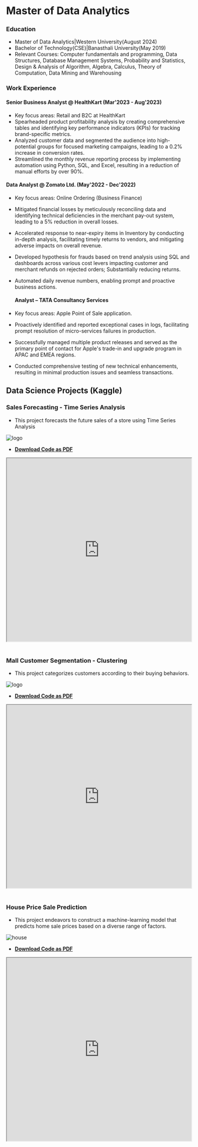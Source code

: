 # Master of Data Analytics

### Education
- Master of Data Analytics|Western University(August 2024)
- Bachelor of Technology(CSE)|Banasthali University(May 2019)
- Relevant Courses: Computer fundamentals and programming, Data Structures, Database Management Systems, Probability and Statistics, Design & Analysis of Algorithm, Algebra, Calculus, Theory of Computation, Data Mining and Warehousing


### Work Experience
#### Senior Business Analyst @ HealthKart (Mar'2023 - Aug'2023)
- Key focus areas: Retail and B2C at HealthKart
- Spearheaded product profitability analysis by creating comprehensive tables and identifying key performance indicators (KPIs) for tracking brand-specific metrics.
- Analyzed customer data and segmented the audience into high-potential groups for focused marketing campaigns, leading to a 0.2% increase in conversion rates.
- Streamlined the monthly revenue reporting process by implementing automation using Python, SQL, and Excel, resulting in a reduction of manual efforts by over 90%.

#### Data Analyst @ Zomato Ltd. (May'2022 - Dec'2022)
- Key focus areas:  Online Ordering (Business Finance)
- Mitigated financial losses by meticulously reconciling data and identifying technical deficiencies in the merchant pay-out system, leading to a 5% reduction in overall losses.
- Accelerated response to near-expiry items in Inventory by conducting in-depth analysis, facilitating timely returns to vendors, and mitigating adverse impacts on overall revenue.
- Developed hypothesis for frauds based on trend analysis using SQL and dashboards across various cost levers impacting customer and merchant refunds on rejected orders; Substantially reducing returns.
- Automated daily revenue numbers, enabling prompt and proactive business actions.

  #### Analyst – TATA Consultancy Services 
- Key focus areas: Apple Point of Sale application.
- Proactively identified and reported exceptional cases in logs, facilitating prompt resolution of micro-services failures in production.
- Successfully managed multiple product releases and served as the primary point of contact for Apple's trade-in and upgrade program in APAC and EMEA regions.
- Conducted comprehensive testing of new technical enhancements, resulting in minimal production issues and seamless transactions.

## Data Science Projects (Kaggle)

### Sales Forecasting - Time Series Analysis
- This project forecasts the future sales of a store using Time Series Analysis

![logo](https://github.com/shwetasaini07/Time-Series-Analysis/assets/38052962/cb145a42-6c7b-403f-83c1-e434e53831b4)

- **[Download Code as PDF](https://raw.githubusercontent.com/shwetasaini07/portfolio/master/pdf/Sales_Forecasting.pdf)**


<iframe src="https://shwetasaini07.github.io/Time-Series-Analysis/" width="100%" height="500px"></iframe>
&nbsp;
&nbsp;

### Mall Customer Segmentation - Clustering
- This project categorizes customers according to their buying behaviors.

![logo](https://github.com/shwetasaini07/Customer-Segmentation/assets/38052962/5103aa6c-e233-45b5-9bfc-5ad55e331528)

- **[Download Code as PDF](https://raw.githubusercontent.com/shwetasaini07/portfolio/master/pdf/Mall_Customer_Segmentation_Data.pdf)**


<iframe src="https://shwetasaini07.github.io/Customer-Segmentation/" width="100%" height="500px"></iframe>
&nbsp;
&nbsp;


### House Price Sale Prediction 
- This project endeavors to construct a machine-learning model that predicts home sale prices based on a diverse range of factors.

![house](https://github.com/shwetasaini07/portfolio/assets/38052962/66a94769-2ead-4fee-893b-4d9547f17909)

- **[Download Code as PDF](https://raw.githubusercontent.com/shwetasaini07/portfolio/master/pdf/House_Sale.pdf)**

 
 <iframe src="https://shwetasaini07.github.io/Projects/" width="100%" height="500px"></iframe>
 
 






